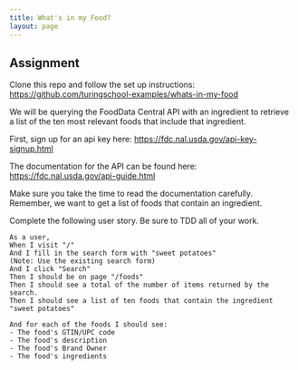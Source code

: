 ```yaml
---
title: What's in my Food?
layout: page
---
```


## Assignment

Clone this repo and follow the set up instructions: https://github.com/turingschool-examples/whats-in-my-food

We will be querying the FoodData Central API with an ingredient to retrieve a list of the ten most relevant foods that include that
ingredient.

First, sign up for an api key here: https://fdc.nal.usda.gov/api-key-signup.html

The documentation for the API can be found here: https://fdc.nal.usda.gov/api-guide.html

Make sure you take the time to read the documentation carefully. Remember, we want to get a list of foods that contain an ingredient.

Complete the following user story. Be sure to TDD all of your work.

```
As a user,
When I visit "/"
And I fill in the search form with "sweet potatoes"
(Note: Use the existing search form)
And I click "Search"
Then I should be on page "/foods"
Then I should see a total of the number of items returned by the search.
Then I should see a list of ten foods that contain the ingredient "sweet potatoes"

And for each of the foods I should see:
- The food's GTIN/UPC code
- The food's description
- The food's Brand Owner
- The food's ingredients
```
